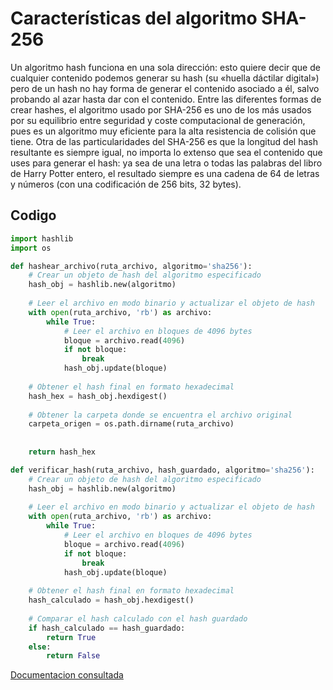 # Características del algoritmo SHA-256

Un algoritmo hash funciona en una sola dirección: esto quiere decir que de cualquier contenido podemos generar su hash (su «huella dáctilar digital») pero de un hash no hay forma de generar el contenido asociado a él, salvo probando al azar hasta dar con el contenido.
Entre las diferentes formas de crear hashes, el algoritmo usado por SHA-256 es uno de los más usados por su equilibrio entre seguridad y coste computacional de generación, pues es un algoritmo muy eficiente para la alta resistencia de colisión que tiene.
Otra de las particularidades del SHA-256 es que la longitud del hash resultante es siempre igual, no importa lo extenso que sea el contenido que uses para generar el hash: ya sea de una letra o todas las palabras del libro de Harry Potter entero, el resultado siempre es una cadena de 64 de letras y números (con una codificación de 256 bits, 32 bytes).

## Codigo

```python
import hashlib
import os

def hashear_archivo(ruta_archivo, algoritmo='sha256'):
    # Crear un objeto de hash del algoritmo especificado
    hash_obj = hashlib.new(algoritmo)
    
    # Leer el archivo en modo binario y actualizar el objeto de hash
    with open(ruta_archivo, 'rb') as archivo:
        while True:
            # Leer el archivo en bloques de 4096 bytes
            bloque = archivo.read(4096)
            if not bloque:
                break
            hash_obj.update(bloque)
    
    # Obtener el hash final en formato hexadecimal
    hash_hex = hash_obj.hexdigest()
    
    # Obtener la carpeta donde se encuentra el archivo original
    carpeta_origen = os.path.dirname(ruta_archivo)
    
  
    return hash_hex

def verificar_hash(ruta_archivo, hash_guardado, algoritmo='sha256'):
    # Crear un objeto de hash del algoritmo especificado
    hash_obj = hashlib.new(algoritmo)
    
    # Leer el archivo en modo binario y actualizar el objeto de hash
    with open(ruta_archivo, 'rb') as archivo:
        while True:
            # Leer el archivo en bloques de 4096 bytes
            bloque = archivo.read(4096)
            if not bloque:
                break
            hash_obj.update(bloque)
    
    # Obtener el hash final en formato hexadecimal
    hash_calculado = hash_obj.hexdigest()
    
    # Comparar el hash calculado con el hash guardado
    if hash_calculado == hash_guardado:
        return True
    else:
        return False

 ```
 [Documentacion consultada](https://helix.stormhub.org/papers/SHA-256.pdf)